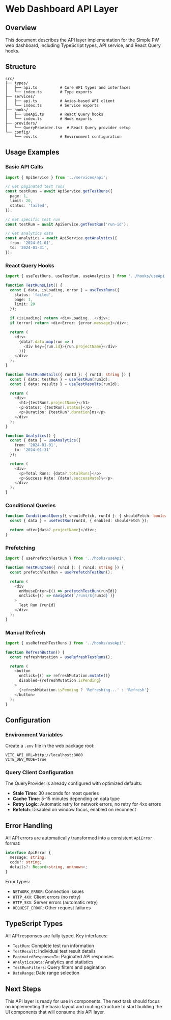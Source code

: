 # Web Dashboard API Layer

## Overview

This document describes the API layer implementation for the Simple PW web dashboard, including TypeScript types, API service, and React Query hooks.

## Structure

```
src/
├── types/
│   ├── api.ts          # Core API types and interfaces
│   └── index.ts        # Type exports
├── services/
│   ├── api.ts          # Axios-based API client
│   └── index.ts        # Service exports
├── hooks/
│   ├── useApi.ts       # React Query hooks
│   └── index.ts        # Hook exports
├── providers/
│   └── QueryProvider.tsx  # React Query provider setup
└── config/
    └── env.ts          # Environment configuration
```

## Usage Examples

### Basic API Calls

```typescript
import { ApiService } from '../services/api';

// Get paginated test runs
const testRuns = await ApiService.getTestRuns({
  page: 1,
  limit: 20,
  status: 'failed',
});

// Get specific test run
const testRun = await ApiService.getTestRun('run-id');

// Get analytics data
const analytics = await ApiService.getAnalytics({
  from: '2024-01-01',
  to: '2024-01-31',
});
```

### React Query Hooks

```typescript
import { useTestRuns, useTestRun, useAnalytics } from '../hooks/useApi';

function TestRunsList() {
  const { data, isLoading, error } = useTestRuns({
    status: 'failed',
    page: 1,
    limit: 20
  });

  if (isLoading) return <div>Loading...</div>;
  if (error) return <div>Error: {error.message}</div>;

  return (
    <div>
      {data?.data.map(run => (
        <div key={run.id}>{run.projectName}</div>
      ))}
    </div>
  );
}

function TestRunDetails({ runId }: { runId: string }) {
  const { data: testRun } = useTestRun(runId);
  const { data: results } = useTestResults(runId);

  return (
    <div>
      <h1>{testRun?.projectName}</h1>
      <p>Status: {testRun?.status}</p>
      <p>Duration: {testRun?.duration}ms</p>
    </div>
  );
}

function Analytics() {
  const { data } = useAnalytics({
    from: '2024-01-01',
    to: '2024-01-31'
  });

  return (
    <div>
      <p>Total Runs: {data?.totalRuns}</p>
      <p>Success Rate: {data?.successRate}%</p>
    </div>
  );
}
```

### Conditional Queries

```typescript
function ConditionalQuery({ shouldFetch, runId }: { shouldFetch: boolean, runId: string }) {
  const { data } = useTestRun(runId, { enabled: shouldFetch });

  return <div>{data?.projectName}</div>;
}
```

### Prefetching

```typescript
import { usePrefetchTestRun } from '../hooks/useApi';

function TestRunItem({ runId }: { runId: string }) {
  const prefetchTestRun = usePrefetchTestRun();

  return (
    <div
      onMouseEnter={() => prefetchTestRun(runId)}
      onClick={() => navigate(`/runs/${runId}`)}
    >
      Test Run {runId}
    </div>
  );
}
```

### Manual Refresh

```typescript
import { useRefreshTestRuns } from '../hooks/useApi';

function RefreshButton() {
  const refreshMutation = useRefreshTestRuns();

  return (
    <button
      onClick={() => refreshMutation.mutate()}
      disabled={refreshMutation.isPending}
    >
      {refreshMutation.isPending ? 'Refreshing...' : 'Refresh'}
    </button>
  );
}
```

## Configuration

### Environment Variables

Create a `.env` file in the web package root:

```env
VITE_API_URL=http://localhost:8080
VITE_DEV_MODE=true
```

### Query Client Configuration

The QueryProvider is already configured with optimized defaults:

- **Stale Time**: 30 seconds for most queries
- **Cache Time**: 5-15 minutes depending on data type
- **Retry Logic**: Automatic retry for network errors, no retry for 4xx errors
- **Refetch**: Disabled on window focus, enabled on reconnect

## Error Handling

All API errors are automatically transformed into a consistent `ApiError` format:

```typescript
interface ApiError {
  message: string;
  code?: string;
  details?: Record<string, unknown>;
}
```

Error types:

- `NETWORK_ERROR`: Connection issues
- `HTTP_4XX`: Client errors (no retry)
- `HTTP_5XX`: Server errors (automatic retry)
- `REQUEST_ERROR`: Other request failures

## TypeScript Types

All API responses are fully typed. Key interfaces:

- `TestRun`: Complete test run information
- `TestResult`: Individual test result details
- `PaginatedResponse<T>`: Paginated API responses
- `AnalyticsData`: Analytics and statistics
- `TestRunFilters`: Query filters and pagination
- `DateRange`: Date range selection

## Next Steps

This API layer is ready for use in components. The next task should focus on implementing the basic layout and routing structure to start building the UI components that will consume this API layer.
